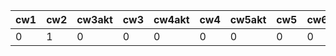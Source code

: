 | cw1 | cw2 | cw3akt | cw3 | cw4akt | cw4 | cw5akt | cw5 | cw6 | cw7akt | cw7 |
|-----|-----|--------|-----|--------|-----|--------|-----|-----|--------|-----|
|   0 |   1 |      0 |   0 |      0 |   0 |      0 |   0 |   0 |      0 | ?   |
